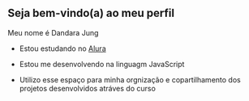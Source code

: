 ## Seja bem-vindo(a) ao meu perfil

Meu nome é Dandara Jung

- Estou estudando no [Alura](https://www.alura.com.br)
- Estou me desenvolvendo na linguagm JavaScript
- Utilizo esse espaço para minha orgnização e copartilhamento dos projetos desenvolvidos atráves do curso

  ###
